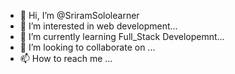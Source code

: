 - 👋 Hi, I’m @SriramSololearner
- 👀 I’m interested in web development...
- 🌱 I’m currently learning Full_Stack Developemnt...
- 💞️ I’m looking to collaborate on ...
- 📫 How to reach me ...

<!---
SriramSololearner/SriramSololearner is a ✨ special ✨ repository because its `README.md` (this file) appears on your GitHub profile.
You can click the Preview link to take a look at your changes.
--->
